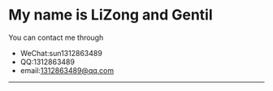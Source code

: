 # My name is LiZong and Gentil


You can contact me through
- WeChat:sun1312863489
- QQ:1312863489
- email:1312863489@qq.com
---
